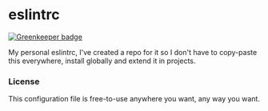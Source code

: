 eslintrc
========

[![Greenkeeper badge](https://badges.greenkeeper.io/steelbrain/eslint-config-steelbrain.svg)](https://greenkeeper.io/)

My personal eslintrc, I've created a repo for it so I don't have to copy-paste this everywhere, install globally and extend it in projects.

### License

This configuration file is free-to-use anywhere you want, any way you want.
